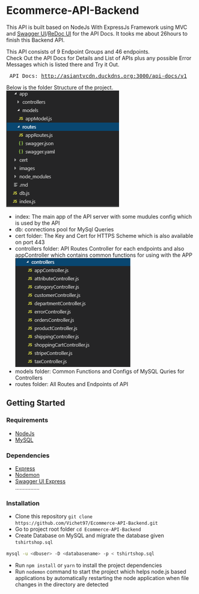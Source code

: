 # Ecommerce-API-Backend

This API is built based on NodeJs With ExpressJs Framework using MVC and [Swagger UI](http://asiantvcdn.duckdns.org:3000/api-docs/v1)/[ReDoc UI](http://asiantvcdn.duckdns.org:3000/api-docs/v2) for the API Docs. It tooks me about 26hours to finish this Backend API.

This API consists of 9 Endpoint Groups and 46 endpoints.<br> Check Out the API Docs for Details and List of APIs plus any possible Error Messages which is listed there and Try it Out. <br><pre> API Docs: http://asiantvcdn.duckdns.org:3000/api-docs/v1</pre>

Below is the folder Structure of the project.<br>
<img src="https://github.com/Vichet97/Ecommerce-API-Backend/blob/master/images/Structure.PNG?raw=true"> <br>
- index: The main app of the API server with some mudules config which is used by the API<br>
- db: connections pool for MySql Queries<br>
- cert folder: The Key and Cert for HTTPS Scheme which is also available on port 443<br>
- controllers folder: API Routes Controller for each endpoints and also appController which contains common functions for using with the APP<br>
<img src="https://github.com/Vichet97/Ecommerce-API-Backend/blob/master/images/Controllers.PNG?raw=true"> <br>
- models folder: Common Functions and Configs of MySQL Quries for Controllers<br>
- routes folder: All Routes and Endpoints of API<br>

## Getting Started

### Requirements
* [NodeJs](https://nodejs.org/en/download/)
* [MySQL](https://www.mysql.com/downloads/)
### Dependencies
* [Express](https://www.npmjs.com/package/express)
* [Nodemon](https://www.npmjs.com/package/nodemon)
* [Swagger UI Express](https://www.npmjs.com/package/swagger-ui-express)<br>
................

### Installation
* Clone this repository `git clone https://github.com/Vichet97/Ecommerce-API-Backend.git`
* Go to project root folder `cd Ecommerce-API-Backend`
* Create Database on MySQL and migrate the database given `tshirtshop.sql`
```sh
mysql -u <dbuser> -D <databasename> -p < tshirtshop.sql
```
* Run `npm install` or `yarn` to install the project dependencies
* Run `nodemon` command to start the project which helps node.js based applications by automatically restarting the node application when file changes in the directory are detected

